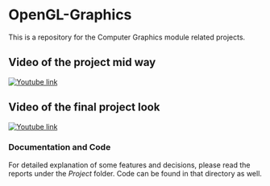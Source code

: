 # OpenGL-Graphics
This is a repository for the Computer Graphics module related projects.

## Video of the project mid way

[![Youtube link](https://img.youtube.com/vi/KaBpIf4f64g/0.jpg)](https://www.youtube.com/watch?v=KaBpIf4f64g)

## Video of the final project look

[![Youtube link](https://img.youtube.com/vi/1-WZxfj3iWk/0.jpg)](https://www.youtube.com/watch?v=1-WZxfj3iWk)

### Documentation and Code

For detailed explanation of some features and decisions, please read the reports under the *Project* folder.
Code can be found in that directory as well.

